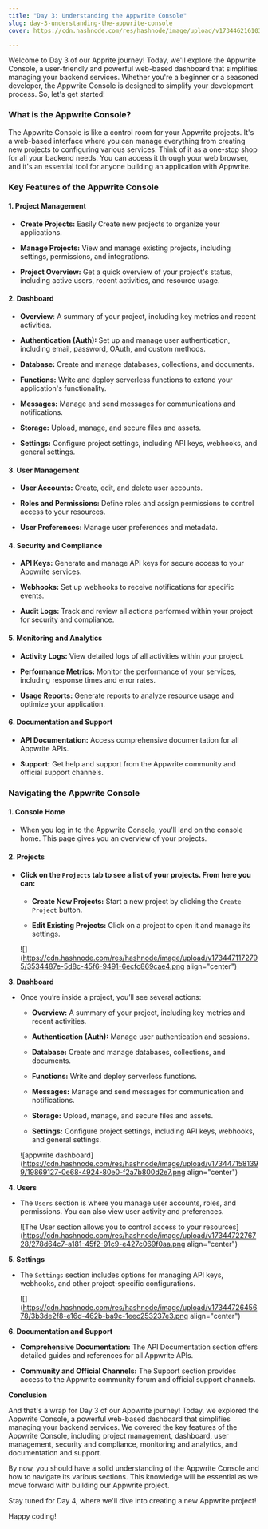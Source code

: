 ```yaml
---
title: "Day 3: Understanding the Appwrite Console"
slug: day-3-understanding-the-appwrite-console
cover: https://cdn.hashnode.com/res/hashnode/image/upload/v1734462161036/8632be83-f3f3-4f00-96e7-e96063f47965.png

---
```


Welcome to Day 3 of our Apprite journey! Today, we'll explore the Appwrite Console, a user-friendly and powerful web-based dashboard that simplifies managing your backend services. Whether you're a beginner or a seasoned developer, the Appwrite Console is designed to simplify your development process. So, let's get started!

### What is the Appwrite Console?

The Appwrite Console is like a control room for your Appwrite projects. It's a web-based interface where you can manage everything from creating new projects to configuring various services. Think of it as a one-stop shop for all your backend needs. You can access it through your web browser, and it's an essential tool for anyone building an application with Appwrite.

### Key Features of the Appwrite Console

#### 1\. Project Management

* **Create Projects:** Easily Create new projects to organize your applications.
    
* **Manage Projects:** View and manage existing projects, including settings, permissions, and integrations.
    
* **Project Overview:** Get a quick overview of your project's status, including active users, recent activities, and resource usage.
    

#### 2\. Dashboard

* **Overview**: A summary of your project, including key metrics and recent activities.
    
* **Authentication (Auth):** Set up and manage user authentication, including email, password, OAuth, and custom methods.
    
* **Database:** Create and manage databases, collections, and documents.
    
* **Functions:** Write and deploy serverless functions to extend your application's functionality.
    
* **Messages:** Manage and send messages for communications and notifications.
    
* **Storage:** Upload, manage, and secure files and assets.
    
* **Settings:** Configure project settings, including API keys, webhooks, and general settings.
    

#### 3\. User Management

* **User Accounts:** Create, edit, and delete user accounts.
    
* **Roles and Permissions:** Define roles and assign permissions to control access to your resources.
    
* **User Preferences:** Manage user preferences and metadata.
    

#### 4\. Security and Compliance

* **API Keys:** Generate and manage API keys for secure access to your Appwrite services.
    
* **Webhooks:** Set up webhooks to receive notifications for specific events.
    
* **Audit Logs:** Track and review all actions performed within your project for security and compliance.
    

#### 5\. Monitoring and Analytics

* **Activity Logs:** View detailed logs of all activities within your project.
    
* **Performance Metrics:** Monitor the performance of your services, including response times and error rates.
    
* **Usage Reports:** Generate reports to analyze resource usage and optimize your application.
    

#### 6\. Documentation and Support

* **API Documentation:** Access comprehensive documentation for all Appwrite APIs.
    
* **Support:** Get help and support from the Appwrite community and official support channels.
    

### Navigating the Appwrite Console

#### 1\. Console Home

* When you log in to the Appwrite Console, you'll land on the console home. This page gives you an overview of your projects.
    

#### 2\. Projects

* #### Click on the `Projects` tab to see a list of your projects. From here you can:
    
    * **Create New Projects:** Start a new project by clicking the `Create Project` button.
        
    * **Edit Existing Projects:** Click on a project to open it and manage its settings.
        
    
    ![](https://cdn.hashnode.com/res/hashnode/image/upload/v1734471172795/3534487e-5d8c-45f6-9491-6ecfc869cae4.png align="center")
    

**3\. Dashboard**

* Once you’re inside a project, you’ll see several actions:
    
    * **Overview:** A summary of your project, including key metrics and recent activities.
        
    * **Authentication (Auth):** Manage user authentication and sessions.
        
    * **Database:** Create and manage databases, collections, and documents.
        
    * **Functions:** Write and deploy serverless functions.
        
    * **Messages:** Manage and send messages for communication and notifications.
        
    * **Storage:** Upload, manage, and secure files and assets.
        
    * **Settings:** Configure project settings, including API keys, webhooks, and general settings.
        
    
    ![appwrite dashboard](https://cdn.hashnode.com/res/hashnode/image/upload/v1734471581399/19869127-0e68-4924-80e0-f2a7b800d2e7.png align="center")
    

**4\. Users**

* The `Users` section is where you manage user accounts, roles, and permissions. You can also view user activity and preferences.
    
    ![The User section allows you to control access to your resources](https://cdn.hashnode.com/res/hashnode/image/upload/v1734472276728/278d64c7-a181-45f2-91c9-e427c069f0aa.png align="center")
    

**5\. Settings**

* The `Settings` section includes options for managing API keys, webhooks, and other project-specific configurations.
    
    ![](https://cdn.hashnode.com/res/hashnode/image/upload/v1734472645678/3b3de2f8-e16d-462b-ba9c-1eec253237e3.png align="center")
    

**6\. Documentation and Support**

* **Comprehensive Documentation:** The API Documentation section offers detailed guides and references for all Appwrite APIs.
    
* **Community and Official Channels:** The Support section provides access to the Appwrite community forum and official support channels.
    

**Conclusion**

And that's a wrap for Day 3 of our Appwrite journey! Today, we explored the Appwrite Console, a powerful web-based dashboard that simplifies managing your backend services. We covered the key features of the Appwrite Console, including project management, dashboard, user management, security and compliance, monitoring and analytics, and documentation and support.

By now, you should have a solid understanding of the Appwrite Console and how to navigate its various sections. This knowledge will be essential as we move forward with building our Appwrite project.

Stay tuned for Day 4, where we'll dive into creating a new Appwrite project!

Happy coding!